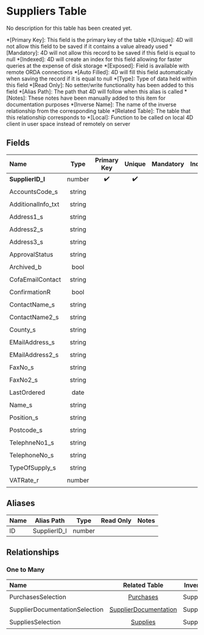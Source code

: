 ﻿# Suppliers Table
No description for this table has been created yet.

*[Primary Key]: This field is the primary key of the table
*[Unique]: 4D will not allow this field to be saved if it contains a value already used
*[Mandatory]: 4D will not allow this record to be saved if this field is equal to null
*[Indexed]: 4D will create an index for this field allowing for faster queries at the expense of disk storage
*[Exposed]: Field is available with remote ORDA connections
*[Auto Filled]: 4D will fill this field automatically when saving the record if it is equal to null
*[Type]: Type of data held within this field
*[Read Only]: No setter/write functionality has been added to this field
*[Alias Path]: The path that 4D will follow when this alias is called
*[Notes]: These notes have been manually added to this item for documentation purposes
*[Inverse Name]: The name of the inverse relationship from the corresponding table
*[Related Table]: The table that this relationship corresponds to
*[Local]: Function to be called on local 4D client in user space instead of remotely on server
## Fields

|Name|Type|Primary Key|Unique|Mandatory|Indexed|Exposed|Auto Filled|Notes|
|:---|:---:|:---:|:---:|:---:|:---:|:---:|:---:|:---:|
|**SupplierID_l**|number|✔️|✔️||✔️|✔️|✔️||
|AccountsCode_s|string|||||✔️|||
|AdditionalInfo_txt|string|||||✔️|||
|Address1_s|string|||||✔️|||
|Address2_s|string|||||✔️|||
|Address3_s|string|||||✔️|||
|ApprovalStatus|string|||||✔️|||
|Archived_b|bool||||✔️|✔️|||
|CofaEmailContact|string|||||✔️|||
|ConfirmationR|bool|||||✔️|||
|ContactName_s|string|||||✔️|||
|ContactName2_s|string|||||✔️|||
|County_s|string|||||✔️|||
|EMailAddress_s|string|||||✔️|||
|EMailAddress2_s|string|||||✔️|||
|FaxNo_s|string|||||✔️|||
|FaxNo2_s|string|||||✔️|||
|LastOrdered|date|||||✔️|||
|Name_s|string||||✔️|✔️|||
|Position_s|string|||||✔️|||
|Postcode_s|string|||||✔️|||
|TelephneNo1_s|string|||||✔️|||
|TelephoneNo_s|string|||||✔️|||
|TypeOfSupply_s|string|||||✔️|||
|VATRate_r|number|||||✔️|||

## Aliases

|Name|Alias Path|Type|Read Only|Notes|
|:---|:---:|:---:|:---:|:---:|
|ID|SupplierID_l|number|||

## Relationships

### One to Many

|Name|Related Table|Inverse Name|Exposed|Notes|
|:---|:---:|:---:|:---:|:---:|
|PurchasesSelection|[Purchases](Purchases.md)|SuppliersEntity|✔️||
|SupplierDocumentationSelection|[SupplierDocumentation](SupplierDocumentation.md)|SuppliersEntity|✔️||
|SuppliesSelection|[Supplies](Supplies.md)|SuppliersEntity|✔️||